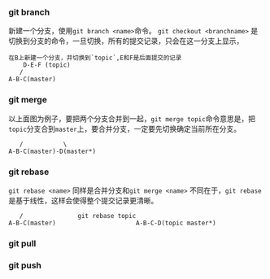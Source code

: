 
### git  branch
新建一个分支，使用`git branch <name>`命令。
`git checkout <branchname>` 是切换到分支的命令，一旦切换，所有的提交记录，只会在这一分支上显示，
``` 
在B上新建一个分支，并切换到`topic`,E和F是后面提交的记录
    D-E-F (topic)
   /
A-B-C(master)
```

### git merge
以上面图为例子，要把两个分支合并到一起，`git merge topic`命令意思是，把`topic`分支合到`master`上，要合并分支，一定要先切换确定当前所在分支。

```  D-E-F (topic)
   /           \
A-B-C(master)-D(master*)

```
### git rebase
`git rebase <name>` 同样是合并分支和`git merge <name>` 不同在于，`git rebase`是基于线性，这样会使得整个提交记录更清晰。



```  D(topic)                    
   /               git rebase topic              
A-B-C(master)                      A-B-C-D(topic master*)
```


### git pull
### git push
